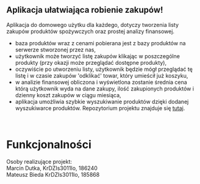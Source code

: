 ## Aplikacja ułatwiająca robienie zakupów!
Aplikacja do domowego użytku dla każdego, dotyczy tworzenia listy zakupów produktów spożywczych oraz prostej analizy finansowej.

- baza produktów wraz z cenami pobierana jest z bazy produktów na serwerze stworzonej przez nas,
- użytkownik może tworzyć listę zakupów klikając w poszczególne produkty (przy okazji może przeglądać dostępne produkty),
- oczywiście po utworzeniu listy, użytkownik będzie mógł przeglądać tę listę i w czasie zakupów 'odklikać' towar, który umieścił już koszyku,
- w analizie finansowej obliczona i wyświetlona zostanie średnia cena którą użytkownik wyda na dane zakupy, ilość zakupionych produktów i dzienny koszt zakupów w ciągu miesiąca,
- aplikacja umożliwia szybkie wyszukiwanie produktów dzięki dodanej wyszukiwarce produktów.
Repozytorium projektu znajduje się [tutaj](https://github.com/Mafyn5/ListaZakupow).

<br><h1> Funkcjonalności</h1>

Osoby realizujące projekt:<br>
Marcin Dutka, KrDZIs3011Io, 186240
<br>Mateusz Bieda KrDZIs3011Io, 185868

